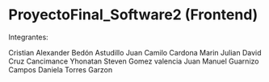 # ProyectoFinal_Software2 (Frontend)

Integrantes:

Cristian Alexander Bedón Astudillo
Juan Camilo Cardona Marin
Julian David Cruz Cancimance
Yhonatan Steven Gomez valencia
Juan Manuel Guarnizo Campos
Daniela Torres Garzon
